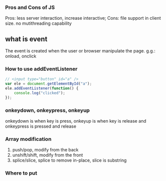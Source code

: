 ### Pros and Cons of JS
Pros: less server interaction, increase interactive; Cons: file support in client size. no mutithreading capability

## what is event
The event is created when the user or browser manipulate the page. g.g.: onload, onclick
### How to use addEventListener
```js
// <input type="button" id="a" />
var ele = document.getElementById("a");
ele.addEventListener(function() {
    console.log("clicked");
});
```
### onkeydown, onkeypress, onkeyup
onkeydown is when key is press, onkeyup is when key is release and onkeypress is pressed and release


### Array modification
1. push/pop, modify from the back
2. unshift/shift, modify from the front
3. splice/slice, splice to remove in-place, slice is substring

### Where to put <script> tag?
Either head or body. But if it is linked to DOM, we have to put it within or after body.  

### What is block scope, local scope, global scope
* The block scope refers to if/for block where have access to all declared variable within it.
* The local scope refers to function block where have access to all declared variable within it.
* The global scope refers to variables can be read in local scope.

### 必考 let vs var
var can be read outside the block scope, let can be only read within a block scope. In strict mode, let can't redeclare, but var can.

### 必考 JS Declarations, Initialization and Hoisting
1. Hoisting is JavaScript's default behavior of moving all declarations to the top of the current scope. Function can be called before the declaration.
2. JavaScript only hoists declarations, not initialization (literal expression)

```javascript
x = 5; // Assign 5 to x
elem = document.getElementById("demo"); // Find an element 
elem.innerHTML = x;                     // Display x in the element
var x; // Declare x
// Result: 5
```
```javascript
var x = 5; // Initialize x
var y;     // Declare y
elem = document.getElementById("demo"); // Find an element 
elem.innerHTML = x + " " + y;           // Display x and y
y = 7;    // Assign 7 to y
//Result: 5, undefined
```
### 必考 闭包 Closure
An inner function always has assess to all parameters(scope) of the outer function 

定义一个函数能够读取其他函数内部变量的函数和该函数的创建环境. 
一个是可以读取函数内部的变量，另一个就是让这些变量始终保持在内存中，即闭包可以使得它诞生环境一直存在。
闭包的另一个用处，是封装对象的私有属性和私有方法。

### What is Cookie, and fields
In stateless HTTP protocol, web pages using Cookie to maintain session information among pages to track user behaviors. 5 fields, expire, domain, path, secure, key/value pairs

### JSON
JSON is a format for storing and exchanging data, easy to read and write for human and generate and parse by machine.


# HTML

### doctype tag
The Instruction for using HTML5

### 必考 HTML5有哪些新特性
    1. new Api: Geolocation, drag, drop
    2. friendly Elements:  article footer header nav section
    3. new elements: canvas, video, audio
    4. localStorage, sessionStorage
    5. simplified syntax

### HTML4 vs HTML5
remove: ``` font, basefont, big, strike, center, tt, frame, noframes, frameset ```<br>
new: ```nav, article, section, footer, header, audio, video, canvas, figure, datalist ```

### Uses of HTML
Publish online documents with headings, texts, tables, lists, photos, etc.
Retrieve online information via hypertext links.
Design forms for conducting transactions with remote services, for use in
searching for information, making reservations, ordering products, etc.

### uses of <meta>
meta tag is for setting up the metadata for html document. It can be used to set up the viewport which is user's visible area.

# CSS

### what's the benefits using external stylesheet
1. everything is stored within a single file.
2. once changed/updated, the changes are reflected on all other referenced pages
3. pages load quicker once the main CSS file has been cached.

### form template
https://jsfiddle.net/brandonhyc/aq9Laaew/242039/

### how to use single border in table
set css border-collapse: collapse || separate

### default TABLE has no borders, Set border="1"

## Selectors
* Universal selector *
* Descendent selector _ | child selector >
* class/id selector . #
* attribute selector [] 
* pseudo selector :

### 必考 What is the difference between descendent selector and child selector
 _ selector selects all the decedent elements, it does not need to be the immediate child element. > Child selector only select the immediate child element

### pseudo selector
it is used for selecting a special state of a element. for example, there are :hover, :link/:visited

### order of <a> pseudo class
 a:link -> a:visited -> a:hover -> a:active

### CSS what is the default media type
Media query is for defining different style rules for different media types
all/print/screen/speech. The default type is "all"

### 可能考 How to set freezed image background
Background-attachment: fixed;

### What is the used of Overflow
Control the text in container. overflow: visible / hidden / scroll / auto 

### visibility: visible -> hidden vs display: none 
the first one will become blank, and the space will be taken. elment display: none will disappear.

### 必考 inline Element vs Block Element
Block element:- it breaks the default flow and it covers the whole width of the page and brings the next content into next line<br>
inline element :- default flow of placing content of the browser - left to right, it will cover the width as the width of the content<br>
Inline-block: 不独占一行, 可以设置height;<br>
display: inline/block/inline-block

### Box model 必考
/////margin////
/~~~~border~~~/
/~x padding x~/
/~x---------x~/
/~x|content|x~/
/~x---------x~/
/~xxxxxxxxxxx~/
/~~~~~~~~~~~~~/
///////////////

## CSS Box Sizing
box-sizing: content-box / border-box
### content-box (default)
Width and Height are applied to only the content area <br>
width = width of the content<br>
the space width = width + (padding + border + margin) * 2
### border-box
Width and Height are applied to content, padding and border, but not margin.<br>
width = border + padding + width of the content<br>
the space width = width + margin * 2<br>
.box {width: 350px; border: 10px solid black;} renders a box that is 370px wide.

## CSS - Inclusion
4 ways to associate styles with your HTML document
* Embedded CSS - In HTML header < style type="text/css" media="all"></ style>
* Inline CSS - The style Attribute< input style="color: blue;">
* External CSS - The < link/> Element < link type = "text/css" href = "a.css" />
* Imported CSS - @import Rule
```html
<head>
   <@import url("URL");
</head>
```
### Overriding Priority (high -> low)
1. inline < p style=""> 
2. embedded < style> 
3. external/import < link/> 

### Grid System
CSS Grid Layout is used for responsive web app. The web app display different layout in different screen size devices. The grid system divides a page into major regions or defining the relationship in terms of size




